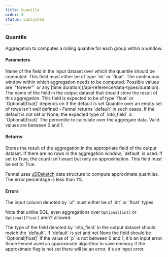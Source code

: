 ```yaml
---
title: Quantile
order: 0
status: published
---
```

### Quantile

<Divider>
<LeftSection>

Aggregation to computes a rolling quantile for each group within a window. 

#### Parameters
<Expandable title="of" type="str">
Name of the field in the input dataset over which the quantile should be computed.
This field must either be of type `int` or `float`.
</Expandable>

<Expandable title="window" type="Window">
The continuous window within which aggregation needs to be computed. Possible 
values are `"forever"` or any [time duration](/api-reference/data-types/duration).
</Expandable>

<Expandable title="into_field" type="str">
The name of the field in the output dataset that should store the result of this
aggregation. This field is expected to be of type `float` or `Optional[float]` depends on if the default is set
</Expandable>

<Expandable title="default" type="Optional[float]">
Quantile over an empty set of rows isn't well defined - Fennel returns `default`
in such cases. If the default is not set or None, the expected type of `into_field` is `Optional[float]`
</Expandable>


<Expandable title="p" type="float">
The percentile to calculate over the aggregate data. Valid values are between 0 and 1.
</Expandable>

#### Returns
<Expandable type="Union[float, Optional[float]]">
Stores the result of the aggregation in the appropriate field of the output 
dataset. If there are no rows in the aggregation window, `default` is used.
</Expandable>


<Expandable title="approx" type="bool" defaultVal="False">
If set to True, the count isn't exact but only an approximation. This field must
be set to True.

Fennel uses [uDDsketch](https://arxiv.org/pdf/2004.08604.pdf) data 
structure to compute approximate quantiles. The error percentage is less than 1%.
</Expandable>


#### Errors
<Expandable title="Quantile on non int/float types">
The input column denoted by `of` must either be of `int` or `float` types. 

Note that unlike SQL, even aggregations over `Optional[int]` or `Optional[float]` 
aren't allowed.
</Expandable>

<Expandable title="Types of output & default don't match">
The type of the field denoted by `into_field` in the output dataset should match the
`default`. If `default` is set and not None the field should be `Optional[float]`
</Expandable>


<Expandable title="Invalid p value">
If the value of `p` is not between 0 and 1, it's an input error.
</Expandable>


<Expandable title="Approximate is not set to true">
Since Fennel used an approximate algorithm to save memory if the approximate flag is not set there will be an error, it's an input error.
</Expandable>



</LeftSection>
<RightSection>

<pre snippet="api-reference/aggregations/quantile#basic" status="success" 
    message="50 percentile in rolling window of 1 day & 1 week">
</pre>
<pre snippet="api-reference/aggregations/quantile#incorrect_type" status="error" 
    message="Can not take quantile over string, only int or float">
</pre>
<pre snippet="api-reference/aggregations/quantile#invalid_default" status="error" 
    message="Default is not specify so the output field should be Optional[float]">
</pre>
<pre snippet="api-reference/aggregations/quantile#no_approx" status="error" 
    message="approx is not set">
</pre>
<pre snippet="api-reference/aggregations/quantile#incorrect_p" status="error" 
    message="p is a invalid value">
</pre>

</RightSection>
</Divider>
